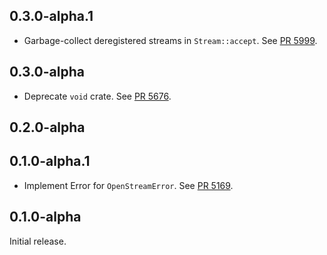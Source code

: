 ## 0.3.0-alpha.1

- Garbage-collect deregistered streams in `Stream::accept`.
  See [PR 5999](https://github.com/libp2p/rust-libp2p/pull/5999).


## 0.3.0-alpha

- Deprecate `void` crate.
  See [PR 5676](https://github.com/libp2p/rust-libp2p/pull/5676).

<!-- Update to libp2p-core v0.43.0 -->

## 0.2.0-alpha

<!-- Update to libp2p-swarm v0.45.0 -->

## 0.1.0-alpha.1
- Implement Error for `OpenStreamError`.
  See [PR 5169](https://github.com/libp2p/rust-libp2p/pull/5169).

## 0.1.0-alpha

Initial release.
